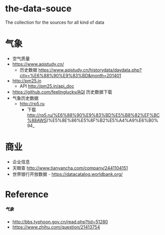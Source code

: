 # the-data-souce
The collection for the sources for all kind of data

气象
===
- 空气质量
 - https://www.aqistudy.cn/
    - 历史数据 https://www.aqistudy.cn/historydata/daydata.php?city=%E6%88%90%E9%83%BD&month=201401
 - http://pm25.in
    - API http://pm25.in/api_doc
 - https://github.com/feelinglucky/AQI 历史数据下载
- 气象历史数据
  - http://rp5.ru
    - 下载 http://rp5.ru/%E6%88%90%E9%83%BD%E5%B8%82%EF%BC%88AWS)%E5%8E%86%E5%8F%B2%E5%A4%A9%E6%B0%94_

商业
===
- 企业信息
 - 天眼查 http://www.tianyancha.com/company/2441104151
- 世界银行开放数据 - https://datacatalog.worldbank.org/

Reference 
===
##### 气象
- http://bbs.typhoon.gov.cn/read.php?tid=51280
- https://www.zhihu.com/question/21413754
